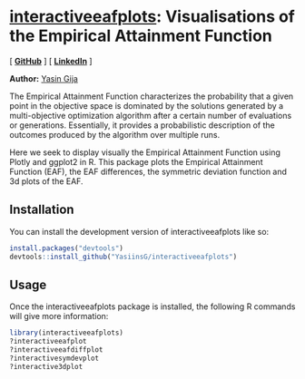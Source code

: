 
<!-- README.md is generated from README.Rmd. Please edit that file -->

# <u>interactiveeafplots</u>: Visualisations of the Empirical Attainment Function

<!-- badges: start -->

\[ [**GitHub**](https://github.com/YasiinsG) \] \[
[**LinkedIn**](https://www.linkedin.com/in/yasinsg/) \]

**Author:** [Yasin Gija](https://www.linkedin.com/in/yasinsg/)
<!-- badges: end -->

The Empirical Attainment Function characterizes the probability that a
given point in the objective space is dominated by the solutions
generated by a multi-objective optimization algorithm after a certain
number of evaluations or generations. Essentially, it provides a
probabilistic description of the outcomes produced by the algorithm over
multiple runs.

Here we seek to display visually the Empirical Attainment Function using
Plotly and ggplot2 in R. This package plots the Empirical Attainment
Function (EAF), the EAF differences, the symmetric deviation function
and 3d plots of the EAF.

## Installation

You can install the development version of interactiveeafplots like so:

``` r
install.packages("devtools")
devtools::install_github("YasiinsG/interactiveeafplots")
```

## Usage

Once the interactiveeafplots package is installed, the following R
commands will give more information:

``` r
library(interactiveeafplots)
?interactiveeafplot
?interactiveeafdiffplot
?interactivesymdevplot
?interactive3dplot
```

